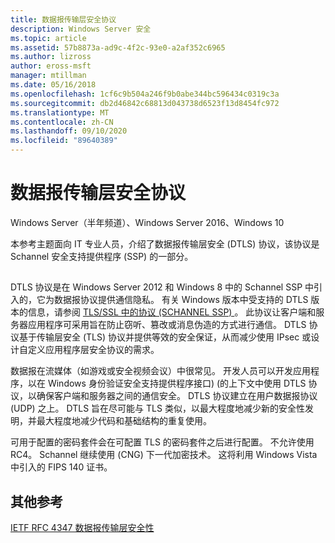 ```yaml
---
title: 数据报传输层安全协议
description: Windows Server 安全
ms.topic: article
ms.assetid: 57b8873a-ad9c-4f2c-93e0-a2af352c6965
ms.author: lizross
author: eross-msft
manager: mtillman
ms.date: 05/16/2018
ms.openlocfilehash: 1cf6c9b504a246f9b0abe344bc596434c0319c3a
ms.sourcegitcommit: db2d46842c68813d043738d6523f13d8454fc972
ms.translationtype: MT
ms.contentlocale: zh-CN
ms.lasthandoff: 09/10/2020
ms.locfileid: "89640389"
---
```

# <a name="datagram-transport-layer-security-protocol"></a>数据报传输层安全协议

Windows Server（半年频道）、Windows Server 2016、Windows 10

本参考主题面向 IT 专业人员，介绍了数据报传输层安全 (DTLS) 协议，该协议是 Schannel 安全支持提供程序 (SSP) 的一部分。

## <a name="BKMK_DTLS"></a>
DTLS 协议是在 Windows Server 2012 和 Windows 8 中的 Schannel SSP 中引入的，它为数据报协议提供通信隐私。 有关 Windows 版本中受支持的 DTLS 版本的信息，请参阅 [TLS/SSL 中的协议 (SCHANNEL SSP) ](/windows/win32/secauthn/protocols-in-tls-ssl--schannel-ssp-)。 此协议让客户端和服务器应用程序可采用旨在防止窃听、篡改或消息伪造的方式进行通信。 DTLS 协议基于传输层安全 (TLS) 协议并提供等效的安全保证，从而减少使用 IPsec 或设计自定义应用程序层安全协议的需求。

数据报在流媒体（如游戏或安全视频会议）中很常见。 开发人员可以开发应用程序，以在 Windows 身份验证安全支持提供程序接口)  (的上下文中使用 DTLS 协议，以确保客户端和服务器之间的通信安全。 DTLS 协议建立在用户数据报协议 (UDP) 之上。 DTLS 旨在尽可能与 TLS 类似，以最大程度地减少新的安全性发明，并最大程度地减少代码和基础结构的重复使用。

可用于配置的密码套件会在可配置 TLS 的密码套件之后进行配置。 不允许使用 RC4。 Schannel 继续使用 (CNG) 下一代加密技术。 这将利用 Windows Vista 中引入的 FIPS 140 证书。

## <a name="additional-references"></a>其他参考

[IETF RFC 4347 数据报传输层安全性](http://tools.ietf.org/html/rfc4347)